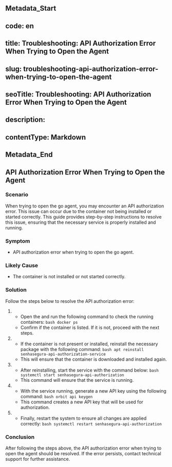 ## Metadata_Start 
## code: en
## title: Troubleshooting: API Authorization Error When Trying to Open the Agent 
## slug: troubleshooting-api-authorization-error-when-trying-to-open-the-agent 
## seoTitle: Troubleshooting: API Authorization Error When Trying to Open the Agent 
## description:  
## contentType: Markdown 
## Metadata_End
## API Authorization Error When Trying to Open the Agent

### Scenario

When trying to open the go agent, you may encounter an API authorization error. This issue can occur due to the  container not being installed or started correctly. This guide provides step-by-step instructions to resolve this issue, ensuring that the necessary service is properly installed and running.

### Symptom

- API authorization error when trying to open the go agent.

### Likely Cause

- The  container is not installed or not started correctly.

### Solution

Follow the steps below to resolve the API authorization error:

1. 
   - Open the  and run the following command to check the running containers:
     `bash
     docker ps
     `
   - Confirm if the  container is listed. If it is not, proceed with the next steps.

2. 
   - If the container is not present or installed, reinstall the necessary package with the following command:
     `bash
     apt reinstall senhasegura-api-authorization-service
     `
   - This will ensure that the container is downloaded and installed again.

3. 
   - After reinstalling, start the service with the command below:
     `bash
     systemctl start senhasegura-api-authorization
     `
   - This command will ensure that the service is running.

4. 
   - With the service running, generate a new API key using the following command:
     `bash
     orbit api keygen
     `
   - This command creates a new API key that will be used for authorization.

5. 
   - Finally, restart the system to ensure all changes are applied correctly:
     `bash
     systemctl restart senhasegura-api-authorization
     `

### Conclusion

After following the steps above, the API authorization error when trying to open the agent should be resolved. If the error persists, contact technical support for further assistance.
